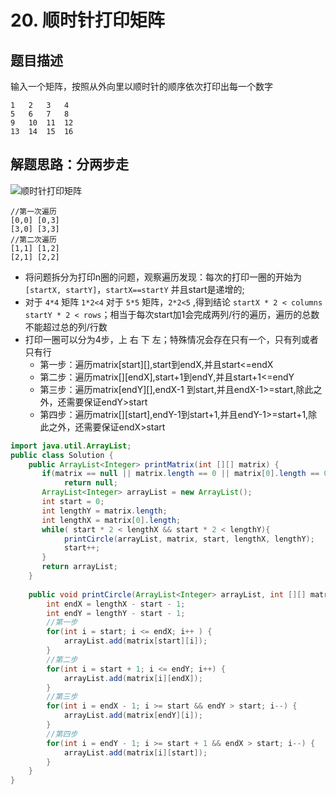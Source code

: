 # 20. 顺时针打印矩阵

## 题目描述

输入一个矩阵，按照从外向里以顺时针的顺序依次打印出每一个数字

```
1   2   3   4
5   6   7   8
9   10  11  12
13  14  15  16
```

## 解题思路：分两步走

![顺时针打印矩阵](https://note.youdao.com/yws/public/resource/03dfd851f24b216e58d1d651eff575ae/xmlnote/73E24733B251400A97FD49D8154585AE/5944)

```
//第一次遍历
[0,0] [0,3]
[3,0] [3,3]
//第二次遍历
[1,1] [1,2]
[2,1] [2,2]
```
- 将问题拆分为打印n圈的问题，观察遍历发现：每次的打印一圈的开始为`[startX, startY]`，`startX==startY` 并且start是递增的;
- 对于 `4*4` 矩阵 `1*2<4` 对于 `5*5` 矩阵，`2*2<5` ,得到结论 `startX * 2 < columns` `startY * 2 < rows`；相当于每次start加1会完成两列/行的遍历，遍历的总数不能超过总的列/行数
- 打印一圈可以分为4步，上 右 下 左；特殊情况会存在只有一个，只有列或者只有行
    - 第一步：遍历matrix[start][],start到endX,并且start<=endX
    - 第二步：遍历matrix[][endX],start+1到endY,并且start+1<=endY
    - 第三步：遍历matrix[endY][],endX-1 到start,并且endX-1>=start,除此之外，还需要保证endY>start
    - 第四步：遍历matrix[][start],endY-1到start+1,并且endY-1>=start+1,除此之外，还需要保证endX>start

```java
import java.util.ArrayList;
public class Solution {
    public ArrayList<Integer> printMatrix(int [][] matrix) {
	   if(matrix == null || matrix.length == 0 || matrix[0].length == 0)
			return null;
       ArrayList<Integer> arrayList = new ArrayList();
	   int start = 0;
	   int lengthY = matrix.length;
	   int lengthX = matrix[0].length;
	   while( start * 2 < lengthX && start * 2 < lengthY){
			printCircle(arrayList, matrix, start, lengthX, lengthY);
			start++;
	   }
	   return arrayList;
    }
	
	public void printCircle(ArrayList<Integer> arrayList, int [][] matrix, int start, int lengthX, int lengthY) {
		int endX = lengthX - start - 1;
		int endY = lengthY - start - 1;
		//第一步
		for(int i = start; i <= endX; i++ ) {
			arrayList.add(matrix[start][i]);
		}
		//第二步
		for(int i = start + 1; i <= endY; i++) {
			arrayList.add(matrix[i][endX]);
		}
		//第三步
		for(int i = endX - 1; i >= start && endY > start; i--) {
			arrayList.add(matrix[endY][i]);
		}
		//第四步
		for(int i = endY - 1; i >= start + 1 && endX > start; i--) {
			arrayList.add(matrix[i][start]);
		}
	}
}
```